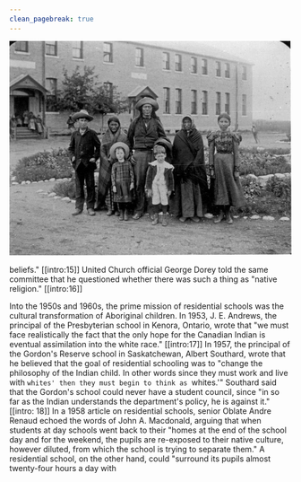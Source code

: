 ```yaml
---
clean_pagebreak: true
---
```


![The goal of residential schooling was to separate children from their families, culture, and identity. Saskatchewan Archives Board, R-A2690.](image-0000.jpg)

beliefs." [[intro:15]] United Church official George Dorey told the same committee that he questioned whether there was such a thing as "native religion." [[intro:16]]

Into the 1950s and 1960s, the prime mission of residential schools was the cultural transformation of Aboriginal children. In 1953, J. E. Andrews, the principal of the Presbyterian school in Kenora, Ontario, wrote that "we must face realistically the fact that the only hope for the Canadian Indian is eventual assimilation into the white race." [[intro:17]] In 1957, the principal of the Gordon's Reserve school in Saskatchewan, Albert Southard, wrote that he believed that the goal of residential schooling was to "change the philosophy of the Indian child. In other words since they must work and live with `whites' then they must begin to think as `whites.'" Southard said that the Gordon's school could never have a student council, since "in so far as the Indian understands the department's policy, he is against it." [[intro: 18]] In a 1958 article on residential schools, senior Oblate Andre Renaud echoed the words of John A. Macdonald, arguing that when students at day schools went back to their "homes at the end of the school day and for the weekend, the pupils are re-exposed to their native culture, however diluted, from which the school is trying to separate them." A residential school, on the other hand, could "surround its pupils almost twenty-four hours a day with

